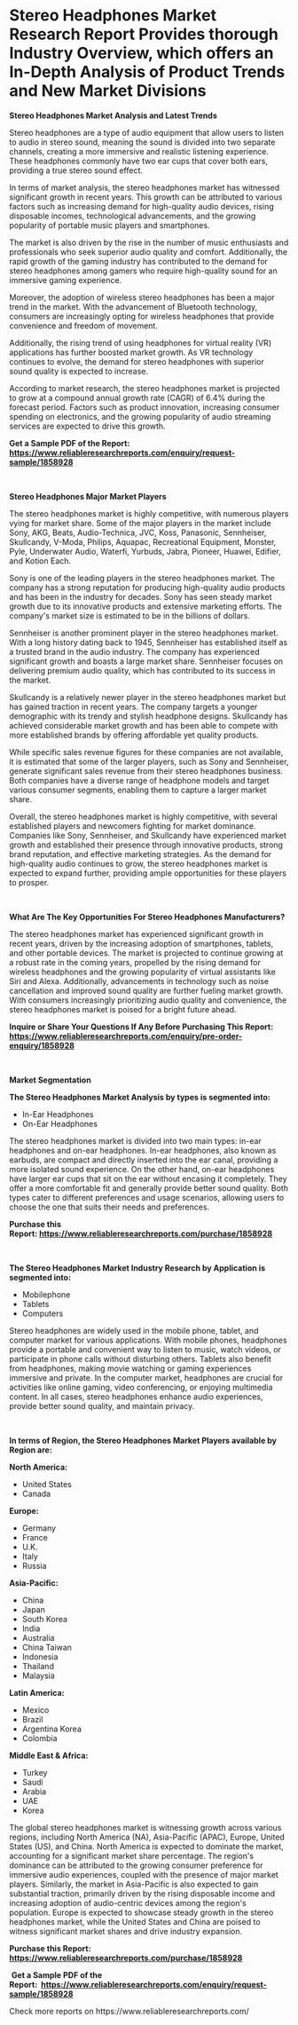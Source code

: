 <p><h1>Stereo Headphones Market Research Report Provides thorough Industry Overview, which offers an In-Depth Analysis of Product Trends and New Market Divisions</h1></p><p><strong>Stereo Headphones Market Analysis and Latest Trends</strong></p>
<p><p>Stereo headphones are a type of audio equipment that allow users to listen to audio in stereo sound, meaning the sound is divided into two separate channels, creating a more immersive and realistic listening experience. These headphones commonly have two ear cups that cover both ears, providing a true stereo sound effect.</p><p>In terms of market analysis, the stereo headphones market has witnessed significant growth in recent years. This growth can be attributed to various factors such as increasing demand for high-quality audio devices, rising disposable incomes, technological advancements, and the growing popularity of portable music players and smartphones.</p><p>The market is also driven by the rise in the number of music enthusiasts and professionals who seek superior audio quality and comfort. Additionally, the rapid growth of the gaming industry has contributed to the demand for stereo headphones among gamers who require high-quality sound for an immersive gaming experience.</p><p>Moreover, the adoption of wireless stereo headphones has been a major trend in the market. With the advancement of Bluetooth technology, consumers are increasingly opting for wireless headphones that provide convenience and freedom of movement.</p><p>Additionally, the rising trend of using headphones for virtual reality (VR) applications has further boosted market growth. As VR technology continues to evolve, the demand for stereo headphones with superior sound quality is expected to increase.</p><p>According to market research, the stereo headphones market is projected to grow at a compound annual growth rate (CAGR) of 6.4% during the forecast period. Factors such as product innovation, increasing consumer spending on electronics, and the growing popularity of audio streaming services are expected to drive this growth.</p></p>
<p><strong>Get a Sample PDF of the Report:&nbsp; <a href="https://www.reliableresearchreports.com/enquiry/request-sample/1858928">https://www.reliableresearchreports.com/enquiry/request-sample/1858928</a></strong></p>
<p>&nbsp;</p>
<p><strong>Stereo Headphones Major Market Players</strong></p>
<p><p>The stereo headphones market is highly competitive, with numerous players vying for market share. Some of the major players in the market include Sony, AKG, Beats, Audio-Technica, JVC, Koss, Panasonic, Sennheiser, Skullcandy, V-Moda, Philips, Aquapac, Recreational Equipment, Monster, Pyle, Underwater Audio, Waterfi, Yurbuds, Jabra, Pioneer, Huawei, Edifier, and Kotion Each.</p><p>Sony is one of the leading players in the stereo headphones market. The company has a strong reputation for producing high-quality audio products and has been in the industry for decades. Sony has seen steady market growth due to its innovative products and extensive marketing efforts. The company's market size is estimated to be in the billions of dollars.</p><p>Sennheiser is another prominent player in the stereo headphones market. With a long history dating back to 1945, Sennheiser has established itself as a trusted brand in the audio industry. The company has experienced significant growth and boasts a large market share. Sennheiser focuses on delivering premium audio quality, which has contributed to its success in the market.</p><p>Skullcandy is a relatively newer player in the stereo headphones market but has gained traction in recent years. The company targets a younger demographic with its trendy and stylish headphone designs. Skullcandy has achieved considerable market growth and has been able to compete with more established brands by offering affordable yet quality products.</p><p>While specific sales revenue figures for these companies are not available, it is estimated that some of the larger players, such as Sony and Sennheiser, generate significant sales revenue from their stereo headphones business. Both companies have a diverse range of headphone models and target various consumer segments, enabling them to capture a larger market share.</p><p>Overall, the stereo headphones market is highly competitive, with several established players and newcomers fighting for market dominance. Companies like Sony, Sennheiser, and Skullcandy have experienced market growth and established their presence through innovative products, strong brand reputation, and effective marketing strategies. As the demand for high-quality audio continues to grow, the stereo headphones market is expected to expand further, providing ample opportunities for these players to prosper.</p></p>
<p>&nbsp;</p>
<p><strong>What Are The Key Opportunities For Stereo Headphones Manufacturers?</strong></p>
<p><p>The stereo headphones market has experienced significant growth in recent years, driven by the increasing adoption of smartphones, tablets, and other portable devices. The market is projected to continue growing at a robust rate in the coming years, propelled by the rising demand for wireless headphones and the growing popularity of virtual assistants like Siri and Alexa. Additionally, advancements in technology such as noise cancellation and improved sound quality are further fueling market growth. With consumers increasingly prioritizing audio quality and convenience, the stereo headphones market is poised for a bright future ahead.</p></p>
<p><strong>Inquire or Share Your Questions If Any Before Purchasing This Report: <a href="https://www.reliableresearchreports.com/enquiry/pre-order-enquiry/1858928">https://www.reliableresearchreports.com/enquiry/pre-order-enquiry/1858928</a></strong></p>
<p>&nbsp;</p>
<p><strong>Market Segmentation</strong></p>
<p><strong>The Stereo Headphones Market Analysis by types is segmented into:</strong></p>
<p><ul><li>In-Ear Headphones</li><li>On-Ear Headphones</li></ul></p>
<p><p>The stereo headphones market is divided into two main types: in-ear headphones and on-ear headphones. In-ear headphones, also known as earbuds, are compact and directly inserted into the ear canal, providing a more isolated sound experience. On the other hand, on-ear headphones have larger ear cups that sit on the ear without encasing it completely. They offer a more comfortable fit and generally provide better sound quality. Both types cater to different preferences and usage scenarios, allowing users to choose the one that suits their needs and preferences.</p></p>
<p><strong>Purchase this Report:&nbsp;<a href="https://www.reliableresearchreports.com/purchase/1858928">https://www.reliableresearchreports.com/purchase/1858928</a></strong></p>
<p>&nbsp;</p>
<p><strong>The Stereo Headphones Market Industry Research by Application is segmented into:</strong></p>
<p><ul><li>Mobilephone</li><li>Tablets</li><li>Computers</li></ul></p>
<p><p>Stereo headphones are widely used in the mobile phone, tablet, and computer market for various applications. With mobile phones, headphones provide a portable and convenient way to listen to music, watch videos, or participate in phone calls without disturbing others. Tablets also benefit from headphones, making movie watching or gaming experiences immersive and private. In the computer market, headphones are crucial for activities like online gaming, video conferencing, or enjoying multimedia content. In all cases, stereo headphones enhance audio experiences, provide better sound quality, and maintain privacy.</p></p>
<p>&nbsp;</p>
<p><strong>In terms of Region, the Stereo Headphones Market Players available by Region are:</strong></p>
<p>
    <p> <strong> North America: </strong>
        <ul>
            <li>United States</li>
            <li>Canada</li>
        </ul>
        </p> 
    <p> <strong> Europe: </strong>
        <ul>
            <li>Germany</li>
            <li>France</li>
            <li>U.K.</li>
            <li>Italy</li>
            <li>Russia</li>
        </ul>
        </p> 
    <p> <strong> Asia-Pacific: </strong>
        <ul>
            <li>China</li>
            <li>Japan</li>
            <li>South Korea</li>
            <li>India</li>
            <li>Australia</li>
            <li>China Taiwan</li>
            <li>Indonesia</li>
            <li>Thailand</li>
            <li>Malaysia</li>
        </ul>
        </p> 
    <p> <strong> Latin America: </strong>
        <ul>
            <li>Mexico</li>
            <li>Brazil</li>
            <li>Argentina Korea</li>
            <li>Colombia</li>
        </ul>
        </p> 
    <p> <strong> Middle East & Africa: </strong>
        <ul>
            <li>Turkey</li>
            <li>Saudi</li>
            <li>Arabia</li>
            <li>UAE</li>
            <li>Korea</li>
        </ul>
    </p>
    </p>
<p><p>The global stereo headphones market is witnessing growth across various regions, including North America (NA), Asia-Pacific (APAC), Europe, United States (US), and China. North America is expected to dominate the market, accounting for a significant market share percentage. The region's dominance can be attributed to the growing consumer preference for immersive audio experiences, coupled with the presence of major market players. Similarly, the market in Asia-Pacific is also expected to gain substantial traction, primarily driven by the rising disposable income and increasing adoption of audio-centric devices among the region's population. Europe is expected to showcase steady growth in the stereo headphones market, while the United States and China are poised to witness significant market shares and drive industry expansion.</p></p>
<p><strong>Purchase this Report: <a href="https://www.reliableresearchreports.com/purchase/1858928">https://www.reliableresearchreports.com/purchase/1858928</a></strong></p>
<p>&nbsp;<strong>Get a Sample PDF of the Report:&nbsp;&nbsp;<a href="https://www.reliableresearchreports.com/enquiry/request-sample/1858928">https://www.reliableresearchreports.com/enquiry/request-sample/1858928</a></strong></p>
<p><strong></strong></p>
<p>Check more reports on https://www.reliableresearchreports.com/</p>